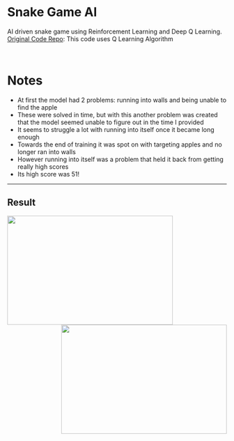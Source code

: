 # Snake Game AI 
AI driven snake game using Reinforcement Learning and Deep Q Learning.<br>
[Original Code Repo](https://github.com/vedantgoswami/SnakeGameAI.git):
This code uses Q Learning Algorithm

<br>

# Notes
* At first the model had 2 problems: running into walls and being unable to find the apple
* These were solved in time, but with this another problem was created that the model seemed unable to figure out in the time I provided
* It seems to struggle a lot with running into itself once it became long enough
* Towards the end of training it was spot on with targeting apples and no longer ran into walls
* However running into itself was a problem that held it back from getting really high scores
* Its high score was 51!



<hr />
<p>
  <h2>Result</h2>
<img src="https://github.com/vedantgoswami/SnakeGameAI/blob/main/Images/new.gif" width=380px height=250px align='left'>
<img src="https://github.com/vedantgoswami/SnakeGameAI/blob/main/Images/Animation.gif" width=380px height=250px align='right'>
<br><br><br><br><br><br><br><br><br><br><br>
<p style="font-size:25px">
<pre>              <b> Initial Epochs</b>                                           <b>After 100<sup>th</sup> Epochs</b></pre>
</p>
